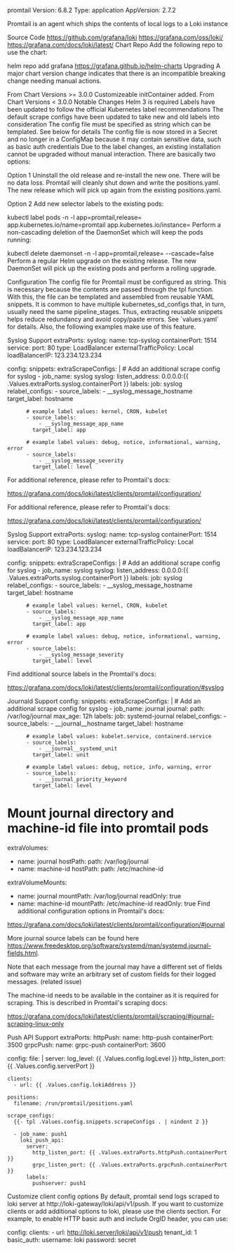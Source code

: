 promtail
Version: 6.8.2 Type: application AppVersion: 2.7.2

Promtail is an agent which ships the contents of local logs to a Loki instance

Source Code
https://github.com/grafana/loki
https://grafana.com/oss/loki/
https://grafana.com/docs/loki/latest/
Chart Repo
Add the following repo to use the chart:

helm repo add grafana https://grafana.github.io/helm-charts
Upgrading
A major chart version change indicates that there is an incompatible breaking change needing manual actions.

From Chart Versions >= 3.0.0
Customizeable initContainer added.
From Chart Versions < 3.0.0
Notable Changes
Helm 3 is required
Labels have been updated to follow the official Kubernetes label recommendations
The default scrape configs have been updated to take new and old labels into consideration
The config file must be specified as string which can be templated. See below for details
The config file is now stored in a Secret and no longer in a ConfigMap because it may contain sensitive data, such as basic auth credentials
Due to the label changes, an existing installation cannot be upgraded without manual interaction. There are basically two options:

Option 1
Uninstall the old release and re-install the new one. There will be no data loss. Promtail will cleanly shut down and write the positions.yaml. The new release which will pick up again from the existing positions.yaml.

Option 2
Add new selector labels to the existing pods:

kubectl label pods -n <namespace> -l app=promtail,release=<release> app.kubernetes.io/name=promtail app.kubernetes.io/instance=<release>
Perform a non-cascading deletion of the DaemonSet which will keep the pods running:

kubectl delete daemonset -n <namespace> -l app=promtail,release=<release> --cascade=false
Perform a regular Helm upgrade on the existing release. The new DaemonSet will pick up the existing pods and perform a rolling upgrade.

  Configuration
The config file for Promtail must be configured as string. This is necessary because the contents are passed through the tpl function. With this, the file can be templated and assembled from reusable YAML snippets. It is common to have multiple kubernetes_sd_configs that, in turn, usually need the same pipeline_stages. Thus, extracting reusable snippets helps reduce redundancy and avoid copy/paste errors. See `values.yaml´ for details. Also, the following examples make use of this feature.

  Syslog Support
extraPorts:
  syslog:
    name: tcp-syslog
    containerPort: 1514
    service:
      port: 80
      type: LoadBalancer
      externalTrafficPolicy: Local
      loadBalancerIP: 123.234.123.234

config:
  snippets:
    extraScrapeConfigs: |
      # Add an additional scrape config for syslog
      - job_name: syslog
        syslog:
          listen_address: 0.0.0.0:{{ .Values.extraPorts.syslog.containerPort }}
          labels:
            job: syslog
        relabel_configs:
          - source_labels:
              - __syslog_message_hostname
            target_label: hostname

          # example label values: kernel, CRON, kubelet
          - source_labels:
              - __syslog_message_app_name
            target_label: app

          # example label values: debug, notice, informational, warning, error
          - source_labels:
              - __syslog_message_severity
            target_label: level

For additional reference, please refer to Promtail's docs:

https://grafana.com/docs/loki/latest/clients/promtail/configuration/




For additional reference, please refer to Promtail's docs:

https://grafana.com/docs/loki/latest/clients/promtail/configuration/

Syslog Support
extraPorts:
  syslog:
    name: tcp-syslog
    containerPort: 1514
    service:
      port: 80
      type: LoadBalancer
      externalTrafficPolicy: Local
      loadBalancerIP: 123.234.123.234

config:
  snippets:
    extraScrapeConfigs: |
      # Add an additional scrape config for syslog
      - job_name: syslog
        syslog:
          listen_address: 0.0.0.0:{{ .Values.extraPorts.syslog.containerPort }}
          labels:
            job: syslog
        relabel_configs:
          - source_labels:
              - __syslog_message_hostname
            target_label: hostname

          # example label values: kernel, CRON, kubelet
          - source_labels:
              - __syslog_message_app_name
            target_label: app

          # example label values: debug, notice, informational, warning, error
          - source_labels:
              - __syslog_message_severity
            target_label: level
Find additional source labels in the Promtail's docs:

https://grafana.com/docs/loki/latest/clients/promtail/configuration/#syslog

Journald Support
config:
  snippets:
    extraScrapeConfigs: |
      # Add an additional scrape config for syslog
      - job_name: journal
        journal:
          path: /var/log/journal
          max_age: 12h
          labels:
            job: systemd-journal
        relabel_configs:
          - source_labels:
              - __journal__hostname
            target_label: hostname

          # example label values: kubelet.service, containerd.service
          - source_labels:
              - __journal__systemd_unit
            target_label: unit

          # example label values: debug, notice, info, warning, error
          - source_labels:
              - __journal_priority_keyword
            target_label: level

# Mount journal directory and machine-id file into promtail pods
extraVolumes:
  - name: journal
    hostPath:
      path: /var/log/journal
  - name: machine-id
    hostPath:
      path: /etc/machine-id

extraVolumeMounts:
  - name: journal
    mountPath: /var/log/journal
    readOnly: true
  - name: machine-id
    mountPath: /etc/machine-id
    readOnly: true
Find additional configuration options in Promtail's docs:

https://grafana.com/docs/loki/latest/clients/promtail/configuration/#journal

More journal source labels can be found here https://www.freedesktop.org/software/systemd/man/systemd.journal-fields.html.

Note that each message from the journal may have a different set of fields and software may write an arbitrary set of custom fields for their logged messages. (related issue)

The machine-id needs to be available in the container as it is required for scraping. This is described in Promtail's scraping docs:

https://grafana.com/docs/loki/latest/clients/promtail/scraping/#journal-scraping-linux-only

Push API Support
extraPorts:
  httpPush:
    name: http-push
    containerPort: 3500
  grpcPush:
    name: grpc-push
    containerPort: 3600

config:
  file: |
    server:
      log_level: {{ .Values.config.logLevel }}
      http_listen_port: {{ .Values.config.serverPort }}

    clients:
      - url: {{ .Values.config.lokiAddress }}

    positions:
      filename: /run/promtail/positions.yaml

    scrape_configs:
      {{- tpl .Values.config.snippets.scrapeConfigs . | nindent 2 }}

      - job_name: push1
        loki_push_api:
          server:
            http_listen_port: {{ .Values.extraPorts.httpPush.containerPort }}
            grpc_listen_port: {{ .Values.extraPorts.grpcPush.containerPort }}
          labels:
            pushserver: push1
Customize client config options
By default, promtail send logs scraped to loki server at http://loki-gateway/loki/api/v1/push. If you want to customize clients or add additional options to loki, please use the clients section. For example, to enable HTTP basic auth and include OrgID header, you can use:

config:
  clients:
    - url: http://loki.server/loki/api/v1/push
      tenant_id: 1
      basic_auth:
        username: loki
        password: secret

